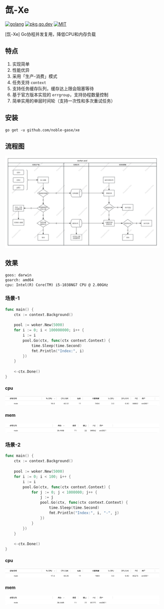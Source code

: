 # 氙-Xe

[![golang](https://img.shields.io/badge/Language-Go-green.svg?style=flat)](https://golang.org)
[![pkg.go.dev](https://img.shields.io/badge/dev-reference-007d9c?logo=go&logoColor=white&style=flat)](https://pkg.go.dev/github.com/noble-gase/xe)
[![MIT](http://img.shields.io/badge/license-MIT-brightgreen.svg)](http://opensource.org/licenses/MIT)

[氙-Xe] Go协程并发复用，降低CPU和内存负载

## 特点

1. 实现简单
2. 性能优异
3. 采用「生产-消费」模式
4. 任务支持 `context`
5. 支持任务缓存队列，缓存达上限会阻塞等待
6. 基于官方版本实现的 `errgroup`，支持协程数量控制
7. 简单实用的单层时间轮（支持一次性和多次重试任务）

## 安装

```shell
go get -u github.com/noble-gase/xe
```

## 流程图

![flowchart.jpg](example/flowchart.jpg)

## 效果

```shell
goos: darwin
goarch: amd64
cpu: Intel(R) Core(TM) i5-1038NG7 CPU @ 2.00GHz
```

### 场景-1

```go
func main() {
    ctx := context.Background()

    pool := woker.New(5000)
    for i := 0; i < 100000000; i++ {
        i := i
        pool.Go(ctx, func(ctx context.Context) {
            time.Sleep(time.Second)
            fmt.Println("Index:", i)
        })
    }

    <-ctx.Done()
}
```

#### cpu

![cpu_1.png](example/cpu_1.png)

#### mem

![mem_1.png](example/mem_1.png)

### 场景-2

```go
func main() {
    ctx := context.Background()

    pool := woker.New(5000)
    for i := 0; i < 100; i++ {
        i := i
        pool.Go(ctx, func(ctx context.Context) {
            for j := 0; j < 1000000; j++ {
                j := j
                pool.Go(ctx, func(ctx context.Context) {
                    time.Sleep(time.Second)
                    fmt.Println("Index:", i, "-", j)
                })
            }
        })
    }

    <-ctx.Done()
}
```

#### cpu

![cpu_2.png](example/cpu_2.png)

#### mem

![mem_2.png](example/mem_2.png)
